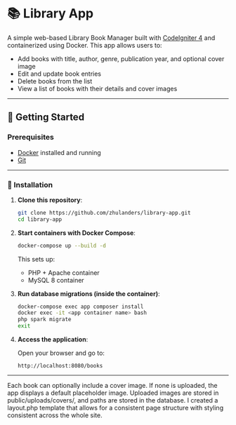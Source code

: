 # 📚 Library App

A simple web-based Library Book Manager built with [CodeIgniter 4](https://codeigniter.com/) and containerized using Docker. This app allows users to:

- Add books with title, author, genre, publication year, and optional cover image
- Edit and update book entries
- Delete books from the list
- View a list of books with their details and cover images

---

## 🚀 Getting Started

### Prerequisites

- [Docker](https://www.docker.com/products/docker-desktop) installed and running
- [Git](https://git-scm.com/)

---

### 📅 Installation

1. **Clone this repository**:

   ```bash
   git clone https://github.com/zhulanders/library-app.git
   cd library-app
   ```

2. **Start containers with Docker Compose**:

   ```bash
   docker-compose up --build -d
   ```

   This sets up:
   - PHP + Apache container
   - MySQL 8 container

3. **Run database migrations (inside the container)**:

   ```bash
   docker-compose exec app composer install
   docker exec -it <app container name> bash
   php spark migrate
   exit
   ```

4. **Access the application**:

   Open your browser and go to:

   ```
   http://localhost:8080/books
   ```

---
Each book can optionally include a cover image. If none is uploaded, the app displays a default placeholder image. Uploaded images are stored in public/uploads/covers/, and paths are stored in the database. I created a layout.php template that allows for a consistent page structure with styling consistent across the whole site.
